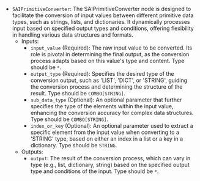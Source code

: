 - `SAIPrimitiveConverter`: The SAIPrimitiveConverter node is designed to facilitate the conversion of input values between different primitive data types, such as strings, lists, and dictionaries. It dynamically processes input based on specified output types and conditions, offering flexibility in handling various data structures and formats.
    - Inputs:
        - `input_value` (Required): The raw input value to be converted. Its role is pivotal in determining the final output, as the conversion process adapts based on this value's type and content. Type should be `*`.
        - `output_type` (Required): Specifies the desired type of the conversion output, such as 'LIST', 'DICT', or 'STRING', guiding the conversion process and determining the structure of the result. Type should be `COMBO[STRING]`.
        - `sub_data_type` (Optional): An optional parameter that further specifies the type of the elements within the input value, enhancing the conversion accuracy for complex data structures. Type should be `COMBO[STRING]`.
        - `index_or_key` (Optional): An optional parameter used to extract a specific element from the input value when converting to a 'STRING' type, based on either an index in a list or a key in a dictionary. Type should be `STRING`.
    - Outputs:
        - `output`: The result of the conversion process, which can vary in type (e.g., list, dictionary, string) based on the specified output type and conditions of the input. Type should be `*`.
